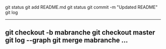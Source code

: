 git status
git add README.md
git status
git commit -m "Updated README"
git log

-------
git checkout -b mabranche
git checkout master
git log --graph
git merge mabranche
...
-------